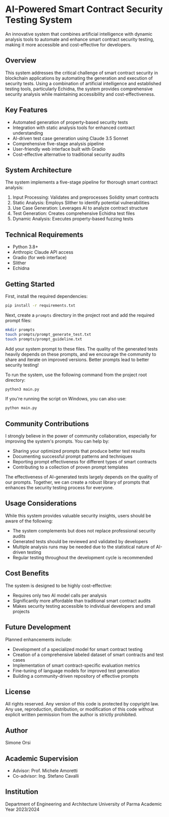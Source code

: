 # AI-Powered Smart Contract Security Testing System

An innovative system that combines artificial intelligence with dynamic analysis tools to automate and enhance smart contract security testing, making it more accessible and cost-effective for developers.

## Overview

This system addresses the critical challenge of smart contract security in blockchain applications by automating the generation and execution of security tests. Using a combination of artificial intelligence and established testing tools, particularly Echidna, the system provides comprehensive security analysis while maintaining accessibility and cost-effectiveness.

## Key Features

- Automated generation of property-based security tests
- Integration with static analysis tools for enhanced contract understanding
- AI-driven test case generation using Claude 3.5 Sonnet
- Comprehensive five-stage analysis pipeline
- User-friendly web interface built with Gradio
- Cost-effective alternative to traditional security audits

## System Architecture

The system implements a five-stage pipeline for thorough smart contract analysis:

1. Input Processing: Validates and preprocesses Solidity smart contracts
2. Static Analysis: Employs Slither to identify potential vulnerabilities
3. Use Case Generation: Leverages AI to analyze contract structure
4. Test Generation: Creates comprehensive Echidna test files
5. Dynamic Analysis: Executes property-based fuzzing tests

## Technical Requirements

- Python 3.8+
- Anthropic Claude API access
- Gradio (for web interface)
- Slither
- Echidna

## Getting Started

First, install the required dependencies:

```bash
pip install -r requirements.txt
```

Next, create a `prompts` directory in the project root and add the required prompt files:

```bash
mkdir prompts
touch prompts/prompt_generate_test.txt
touch prompts/prompt_guideline.txt
```

Add your system prompt to these files. The quality of the generated tests heavily depends on these prompts, and we encourage the community to share and iterate on improved versions. Better prompts lead to better security testing!

To run the system, use the following command from the project root directory:

```bash
python3 main.py
```

If you're running the script on Windows, you can also use:

```bash
python main.py
```

## Community Contributions

I strongly believe in the power of community collaboration, especially for improving the system's prompts. You can help by:

- Sharing your optimized prompts that produce better test results
- Documenting successful prompt patterns and techniques
- Reporting prompt effectiveness for different types of smart contracts
- Contributing to a collection of proven prompt templates

The effectiveness of AI-generated tests largely depends on the quality of our prompts. Together, we can create a robust library of prompts that enhances the security testing process for everyone.

## Usage Considerations

While this system provides valuable security insights, users should be aware of the following:

- The system complements but does not replace professional security audits
- Generated tests should be reviewed and validated by developers
- Multiple analysis runs may be needed due to the statistical nature of AI-driven testing
- Regular testing throughout the development cycle is recommended

## Cost Benefits

The system is designed to be highly cost-effective:

- Requires only two AI model calls per analysis
- Significantly more affordable than traditional smart contract audits
- Makes security testing accessible to individual developers and small projects

## Future Development

Planned enhancements include:

- Development of a specialized model for smart contract testing
- Creation of a comprehensive labeled dataset of smart contracts and test cases
- Implementation of smart contract-specific evaluation metrics
- Fine-tuning of language models for improved test generation
- Building a community-driven repository of effective prompts

## License

All rights reserved. Any version of this code is protected by copyright law. Any use, reproduction, distribution, or modification of this code without explicit written permission from the author is strictly prohibited.

## Author

Simone Orsi

## Academic Supervision

- Advisor: Prof. Michele Amoretti
- Co-advisor: Ing. Stefano Cavalli

## Institution

Department of Engineering and Architecture
University of Parma
Academic Year 2023/2024
